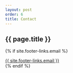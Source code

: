 ```yaml
---
layout: post
order: 6
title: Contact
---
```


<div id="experience"></div>
<h2>{{ page.title }}</h2>

{% if site.footer-links.email %}
<div class="email-container">
    <a href="mailto:{{ site.footer-links.email }}" class="email-link">
        <i class="svg-icon email email-icon"></i>
        {{ site.footer-links.email }}
    </a>
</div>
{% endif %}



